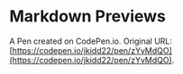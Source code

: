 # Markdown Previews

A Pen created on CodePen.io. Original URL: [https://codepen.io/jkidd22/pen/zYvMdQO](https://codepen.io/jkidd22/pen/zYvMdQO).


